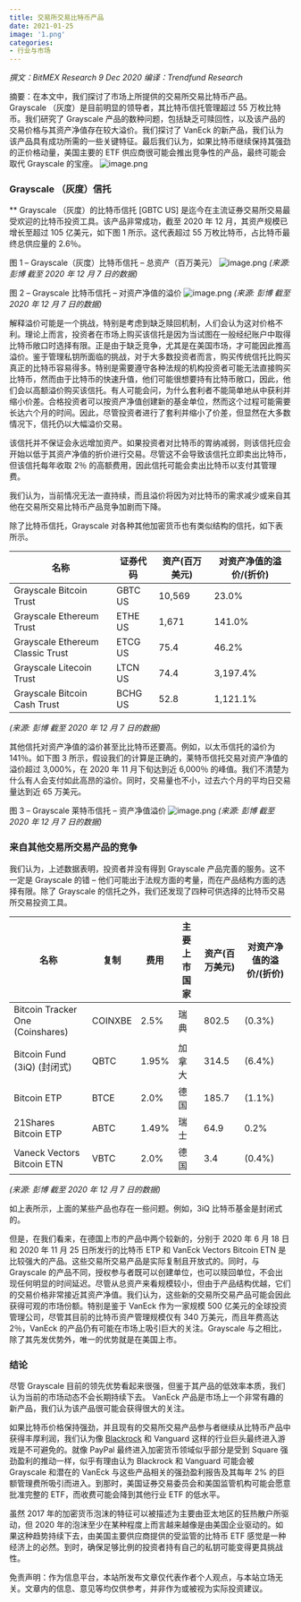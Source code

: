 ```yaml
---
title: 交易所交易比特币产品
date: 2021-01-25
image: '1.png'
categories:
- 行业与市场
---
```


_撰文：BitMEX Research  9 Dec 2020_
_编译：Trendfund Research_


摘要：在本文中，我们探讨了市场上所提供的交易所交易比特币产品。 Grayscale （灰度）是目前明显的领导者，其比特币信托管理超过 55 万枚比特币。我们研究了 Grayscale 产品的数种问题，包括缺乏可赎回性，以及该产品的交易价格与其资产净值存在较大溢价。我们探讨了 VanEck 的新产品，我们认为该产品具有成功所需的一些关键特征。最后我们认为，如果比特币继续保持其强劲的正价格动量，美国主要的 ETF 供应商很可能会推出竞争性的产品，最终可能会取代 Grayscale 的宝座。
![image.png](Exchange-traded-Bitcoin-products/1.png)


### Grayscale （灰度）信托
**
Grayscale （灰度）的比特币信托 [GBTC US] 是迄今在主流证券交易所交易最受欢迎的比特币投资工具。该产品非常成功，截至 2020 年 12 月，其资产规模已增长至超过 105 亿美元，如下图 1 所示。这代表超过 55 万枚比特币，占比特币最终总供应量的 2.6％。


图 1 – Grayscale（灰度）比特币信托 – 总资产（百万美元）
![image.png](Exchange-traded-Bitcoin-products/2.png)
_(来源: 彭博 截至 2020 年 12 月 7 日的数据)_

图 2 – Grayscale 比特币信托 – 对资产净值的溢价
![image.png](Exchange-traded-Bitcoin-products/3.png)
_(来源: 彭博 截至 2020 年 12 月 7 日的数据)_

解释溢价可能是一个挑战，特别是考虑到缺乏赎回机制，人们会认为这对价格不利。理论上而言，投资者在市场上购买该信托是因为当试图在一般经纪账户中取得比特币敞口时选择有限。正是由于缺乏竞争，尤其是在美国市场，才可能因此推高溢价。鉴于管理私钥所面临的挑战，对于大多数投资者而言，购买传统信托比购买真正的比特币容易得多。特别是需要遵守各种法规的机构投资者可能无法直接购买比特币，然而由于比特币的快速升值，他们可能很想要持有比特币敞口，因此，他们会以高额溢价购买该信托。有人可能会问，为什么套利者不能简单地从中获利并缩小价差。合格投资者可以按资产净值创建新的基金单位，然而这个过程可能需要长达六个月的时间。因此，尽管投资者进行了套利并缩小了价差，但显然在大多数情况下，信托仍以大幅溢价交易。


该信托并不保证会永远增加资产。如果投资者对比特币的胃纳减弱，则该信托应会开始以低于其资产净值的折价进行交易。尽管这不会导致该信托立即卖出比特币，但该信托每年收取 2％ 的高额费用，因此信托可能会卖出比特币以支付其管理费。


我们认为，当前情况无法一直持续，而且溢价将因为对比特币的需求减少或来自其他在交易所交易比特币产品竞争加剧而下降。


除了比特币信托，Grayscale 对各种其他加密货币也有类似结构的信托，如下表所示。



| **名称** | **证券代码** | **资产(百万美元)** | **对资产净值的溢价/(折价)** |
| --- | --- | --- | --- |
| Grayscale Bitcoin Trust | GBTC US | 10,569 | 23.0% |
| Grayscale Ethereum Trust | ETHE US | 1,671 | 141.0% |
| Grayscale Ethereum Classic Trust | ETCG US | 75.4 | 46.2% |
| Grayscale Litecoin Trust | LTCN US | 74.4 | 3,197.4% |
| Grayscale Bitcoin Cash Trust | BCHG US | 52.8 | 1,121.1% |

_(来源: 彭博 截至 2020 年 12 月 7 日的数据)_


其他信托对资产净值的溢价甚至比比特币还要高。例如，以太币信托的溢价为 141％。如下图 3 所示，假设我们的计算是正确的，莱特币信托交易对资产净值的溢价超过 3,000%，在 2020 年 11 月下旬达到近 6,000％ 的峰值。我们不清楚为什么有人会支付如此高昂的溢价。同时，交易量也不小，过去六个月的平均日交易量达到近 65 万美元。


图 3 – Grayscale 莱特币信托 – 资产净值溢价
![image.png](Exchange-traded-Bitcoin-products/4.png)
_(来源: 彭博 截至 2020 年 12 月 7 日的数据)_

### 来自其他交易所交易产品的竞争


我们认为，上述数据表明，投资者并没有得到 Grayscale 产品完善的服务。这不一定是 Grayscale 的错 – 他们可能出于法规方面的考量，而在产品结构方面的选择有限。除了 Grayscale 的信托之外，我们还发现了四种可供选择的比特币交易所交易投资工具。



| **名称** | **复制** | **费用** | **主要上市国家** | **资产(百万美元)** | **对资产净值的溢价/(折价)** |
| --- | --- | --- | --- | --- | --- |
| Bitcoin Tracker One (Coinshares) | COINXBE | 2.5% | 瑞典 | 802.5 | (0.3%) |
| Bitcoin Fund (3iQ) (封闭式) | QBTC | 1.95% | 加拿大 | 314.5 | (6.4%) |
| Bitcoin ETP | BTCE | 2.0% | 德国 | 185.7 | (1.1%) |
| 21Shares Bitcoin ETP | ABTC | 1.49% | 瑞士 | 64.9 | 0.2% |
| Vaneck Vectors Bitcoin ETN | VBTC | 2.0% | 德国 | 3.4 | (0.4%) |

_(来源: 彭博 截至 2020 年 12 月 7 日的数据)_


如上表所示，上面的某些产品也存在一些问题。例如，3iQ 比特币基金是封闭式的。


但是，在我们看来，在德国上市的产品中两个较新的，分别于 2020 年 6 月 18 日和 2020 年 11 月 25 日所发行的比特币 ETP 和 VanEck Vectors Bitcoin ETN 是比较强大的产品。这些交易所交易产品是实际复制且开放式的。同时，与 Grayscale 的产品不同，授权参与者既可以创建单位，也可以赎回单位，不会出现任何明显的时间延迟。尽管从总资产来看规模较小，但由于产品结构优越，它们的交易价格非常接近其资产净值。我们认为，这些新的交易所交易产品可能会因此获得可观的市场份额。特别是鉴于 VanEck 作为一家规模 500 亿美元的全球投资管理公司，尽管其目前的比特币资产管理规模仅有 340 万美元，而且年费高达 2％，VanEck 的产品仍有可能在市场上吸引巨大的关注。Grayscale 与之相比，除了其先发优势外，唯一的优势就是在美国上市。


### 结论


尽管 Grayscale 目前的领先优势看起来很强，但鉴于其产品的低效率本质，我们认为当前的市场动态不会长期持续下去。 VanEck 产品是市场上一个非常有趣的新产品，我们认为该产品很可能会获得很大的关注。


如果比特币价格保持强劲，并且现有的交易所交易产品参与者继续从比特币产品中获得丰厚利润，我们认为像 [Blackrock](https://blog.bitmex.com/zh_cn-facebook-takes-on-etf-giant-blackrock-with-a-fixed-income-etf-libra/) 和 Vanguard 这样的行业巨头最终进入游戏是不可避免的。就像 PayPal 最终进入加密货币领域似乎部分是受到 Square 强劲盈利的推动一样，似乎有理由认为 Blackrock 和 Vanguard 可能会被 Grayscale 和潜在的 VanEck 与这些产品相关的强劲盈利报告及其每年 2% 的巨额管理费所吸引而进入。到那时，美国证券交易委员会和美国监管机构可能会愿意批准完整的 ETF，而收费可能会降到其他行业 ETF 的低水平。


虽然 2017 年的加密货币泡沫的特征可以被描述为主要由亚太地区的狂热散户所驱动，但 2020 年的泡沫至少在某种程度上而言越来越像是由美国企业驱动的。如果这种趋势持续下去，由美国主要供应商提供的受监管的比特币 ETF 感觉是一种经济上的必然。到时，确保足够比例的投资者持有自己的私钥可能变得更具挑战性。



免责声明：作为信息平台，本站所发布文章仅代表作者个人观点，与本站立场无关。文章内的信息、意见等均仅供参考，并非作为或被视为实际投资建议。
